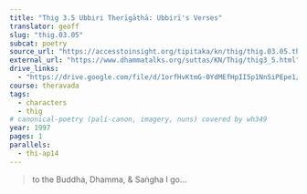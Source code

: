 ```yaml
---
title: "Thig 3.5 Ubbiri Therīgāthā: Ubbirī's Verses"
translator: geoff
slug: "thig.03.05"
subcat: poetry
source_url: "https://accesstoinsight.org/tipitaka/kn/thig/thig.03.05.than.html"
external_url: "https://www.dhammatalks.org/suttas/KN/Thig/thig3_5.html"
drive_links:
  - "https://drive.google.com/file/d/1orfHvKtmG-0YdMEfHpII5p1NnSiPEpe1/view?usp=drivesdk"
course: theravada
tags:
  - characters
  - thig
# canonical-poetry (pali-canon, imagery, nuns) covered by wh349
year: 1997
pages: 1
parallels:
  - thi-ap14
---
```


> to the Buddha, Dhamma, & Saṅgha I go...
